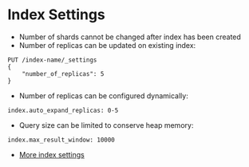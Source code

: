 # Index Settings #

* Number of shards cannot be changed after index has been created
* Number of replicas can be updated on existing index:
```
PUT /index-name/_settings
{
	"number_of_replicas": 5
}
```
* Number of replicas can be configured dynamically:
```
index.auto_expand_replicas: 0-5
```
* Query size can be limited to conserve heap memory:
```
index.max_result_window: 10000
``` 
* <a href="https://www.elastic.co/guide/en/elasticsearch/reference/2.4/index-modules.html" target="_blank">More index settings</a>